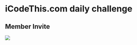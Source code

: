 # iCodeThis.com daily challenge 
## Member Invite

<img src="https://shismqklzntzxworibfn.supabase.co/storage/v1/object/public/previews/583cfa03-128d-4339-8ee7-b2615fa799f2.png">
